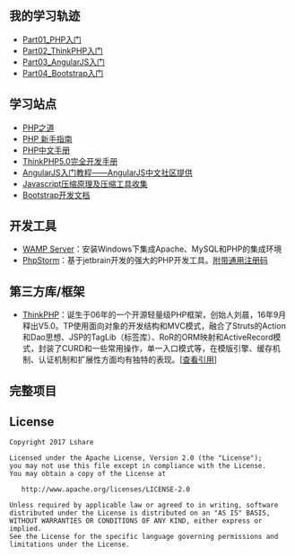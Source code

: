 
我的学习轨迹
-------

- [Part01_PHP入门](https://github.com/LinLshare/php_learning_path/tree/master/part01_php_startup)
- [Part02_ThinkPHP入门](https://github.com/LinLshare/php_learning_path/tree/master/part02_thinkphp_startup)
- [Part03_AngularJS入门](https://github.com/LinLshare/php_learning_path/tree/master/part03_angularJs_startup)
- [Part04_Bootstrap入门](https://github.com/LinLshare/php_learning_path/tree/master/part04_bootstrap_startup)


学习站点
-------

- [PHP之道](https://laravel-china.github.io/php-the-right-way/)
- [PHP 新手指南](http://wiki.jikexueyuan.com/project/php/)
- [PHP中文手册](https://secure.php.net/manual/zh/)
- [ThinkPHP5.0完全开发手册](http://www.kancloud.cn/manual/thinkphp5/118003)
- [AngularJS入门教程——AngularJS中文社区提供](https://github.com/zensh/AngularjsTutorial_cn)
- [Javascript压缩原理及压缩工具收集](http://www.cnbruce.com/blog/showlog.asp?log_id=1389)
- [Bootstrap开发文档](http://bootstrap.ninghao.net/index.html)



开发工具
-------

- [WAMP Server](http://www.wampserver.com/en/)：安装Windows下集成Apache、MySQL和PHP的集成环境
- [PhpStorm](https://www.jetbrains.com/phpstorm/)：基于jetbrain开发的强大的PHP开发工具。[附带通用注册码](http://idea.lanyus.com/)



第三方库/框架
-------

- [ThinkPHP](http://www.thinkphp.cn/)：诞生于06年的一个开源轻量级PHP框架，创始人刘晨，16年9月释出V5.0。TP使用面向对象的开发结构和MVC模式，融合了Struts的Action和Dao思想、JSP的TagLib（标签库）、RoR的ORM映射和ActiveRecord模式，封装了CURD和一些常用操作，单一入口模式等，在模版引擎、缓存机制、认证机制和扩展性方面均有独特的表现。[[查看引用](http://www.csdn.net/article/2013-06-25/2815982-thinkphp-project-php-framework)]



完整项目
-------




License
--------

    Copyright 2017 Lshare

    Licensed under the Apache License, Version 2.0 (the "License");
    you may not use this file except in compliance with the License.
    You may obtain a copy of the License at
    
       http://www.apache.org/licenses/LICENSE-2.0
    
    Unless required by applicable law or agreed to in writing, software
    distributed under the License is distributed on an "AS IS" BASIS,
    WITHOUT WARRANTIES OR CONDITIONS OF ANY KIND, either express or implied.
    See the License for the specific language governing permissions and
    limitations under the License.


